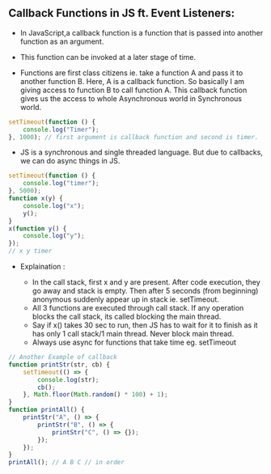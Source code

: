 ## Callback Functions in JS ft. Event Listeners:

-   In JavaScript,a callback function is a function that is passed into another function as an argument.
-   This function can be invoked at a later stage of time.

-   Functions are first class citizens ie. take a function A and pass it to another function B. Here, A is a callback function. So basically I am giving access to function B to call function A. This callback function gives us the access to whole Asynchronous world in Synchronous world.

```js
setTimeout(function () {
    console.log("Timer");
}, 1000); // first argument is callback function and second is timer.
```

-   JS is a synchronous and single threaded language. But due to callbacks, we can do async things in JS.

```js
setTimeout(function () {
    console.log("timer");
}, 5000);
function x(y) {
    console.log("x");
    y();
}
x(function y() {
    console.log("y");
});
// x y timer
```

-   Explaination :

    -   In the call stack, first x and y are present. After code execution, they go away and stack is empty. Then after 5 seconds (from beginning) anonymous suddenly appear up in stack ie. setTimeout.
    -   All 3 functions are executed through call stack. If any operation blocks the call stack, its called blocking the main thread.
    -   Say if x() takes 30 sec to run, then JS has to wait for it to finish as it has only 1 call stack/1 main thread. Never block main thread.
    -   Always use async for functions that take time eg. setTimeout

```js
// Another Example of callback
function printStr(str, cb) {
    setTimeout(() => {
        console.log(str);
        cb();
    }, Math.floor(Math.random() * 100) + 1);
}
function printAll() {
    printStr("A", () => {
        printStr("B", () => {
            printStr("C", () => {});
        });
    });
}
printAll(); // A B C // in order
```
